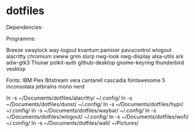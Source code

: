 # dotfiles
Dependencies:

Programms:

Breeze
swaylock
way-logout
kvantum
pamixer
pavucontrol
wlogout
alacritty
chromium
swww
grim
slurp
nwg-look
nwg-display
alsa-utils
ark
adw-gtk3
Thunar
polkit-auth
github-desktop
gnome-keyring
thunderbird
vesktop

Fonts:
IBM Plex
Bitstream vera
cantarell
cascadia
fontawesome 5
inconsolata
jetbrains mono nerd


ln -s ~/Documents/dotfiles/alacritty/ ~/.config/
ln -s ~/Documents/dotfiles/dunst/ ~/.config/
ln -s ~/Documents/dotfiles/hypr/ ~/.config/
ln -s ~/Documents/dotfiles/waybar/ ~/.config/
ln -s ~/Documents/dotfiles/wlogout/ ~/.config/
ln -s ~/Documents/dotfiles/wofi/ ~/.config/
ln -s ~/Documents/dotfiles/wall/ ~/Pictures/
